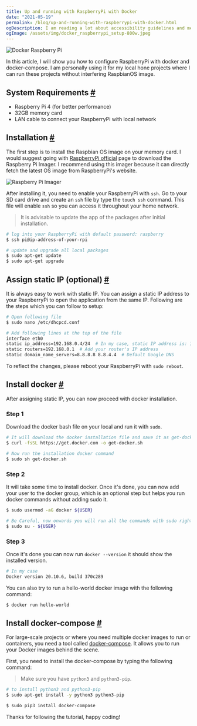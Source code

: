 ```yaml
---
title: Up and running with RaspberryPi with Docker
date: "2021-05-19"
permalink: /blog/up-and-running-with-raspberrypi-with-docker.html
ogDescription: I am reading a lot about accessibility guidelines and met/working with some people who are responsible to deliver accessible experiences.
ogImage: /assets/img/docker_raspberrypi_setup-800w.jpeg
---
```


<picture>
  <source srcset="/assets/img/docker_raspberrypi_setup-800w.webp" media="(min-width: 1000px)">
  <source srcset="/assets/img/docker_raspberrypi_setup-640w.webp" media="(min-width: 800px)">
  <img srcset="/assets/img/docker_raspberrypi_setup-320w.webp" alt="Docker Raspberry Pi" loading="lazy">
</picture>

In this article, I will show you how to configure RaspberryPi with docker and docker-compose. I am personally using it for my local hone projects where I can run these projects without interfering RaspbianOS image.

## System Requirements <a name="system-requirements" class="anchor" aria-hidden="true" href="#system-requirements">#</a>

- Raspberry Pi 4 (for better performance)
- 32GB memory card
- LAN cable to connect your RaspberryPi with local network

## Installation <a name="installation" class="anchor" aria-hidden="true" href="#installation">#</a>

The first step is to install the Raspbian OS image on your memory card. I would suggest going with [RaspberryPi official](https://www.raspberrypi.org/software/) page to download the Raspberry Pi Imager. I recommend using this imager because it can directly fetch the latest OS image from RaspberryPi's website.

<picture>
  <source srcset="/assets/img/raspberry_pi_imager-640w.webp" media="(min-width: 800px)">
  <img srcset="/assets/img/raspberry_pi_imager-320w.webp" alt="Raspberry Pi Imager" loading="lazy">
</picture>

After installing it, you need to enable your RaspberryPi with `ssh`. Go to your SD card drive and create an `ssh` file by type the `touch ssh` command. This file will enable `ssh` so you can access it throughout your home network.

> It is advisable to update the app of the packages after initial installation.

```bash
# log into your RaspberryPi with default password: raspberry
$ ssh pi@ip-address-of-your-rpi

# update and upgrade all local packages
$ sudo apt-get update
$ sudo apt-get upgrade
```

## Assign static IP (optional) <a name="assign-static-ip" class="anchor" aria-hidden="true" href="#assign-static-ip">#</a>

It is always easy to work with static IP. You can assign a static IP address to your RaspberryPi to open the application from the same IP. Following are the steps which you can follow to setup:

```bash
# Open following file
$ sudo nano /etc/dhcpcd.conf

# Add following lines at the top of the file
interface eth0
static ip_address=192.168.0.4/24  # In my case, static IP address is: 192.168.0.4
static routers=192.168.0.1  # Add your router's IP address
static domain_name_servers=8.8.8.8 8.8.4.4  # Default Google DNS
```

To reflect the changes, please reboot your RaspberryPi with `sudo reboot`.

## Install docker <a name="install-docker" class="anchor" aria-hidden="true" href="#install-docker">#</a>

After assigning static IP, you can now proceed with docker installation.

### Step 1

Download the docker bash file on your local and run it with `sudo`.

```bash
# It will download the docker installation file and save it as get-docker.sh
$ curl -fsSL https://get.docker.com -o get-docker.sh

# Now run the installation docker command
$ sudo sh get-docker.sh

```

### Step 2

It will take some time to install docker. Once it's done, you can now add your user to the docker group, which is an optional step but helps you run docker commands without adding sudo it.

```bash
$ sudo usermod -aG docker ${USER}

# Be Careful, now onwards you will run all the commands with sudo rights
$ sudo su - ${USER}
```

### Step 3

Once it's done you can now run `docker --version` it should show the installed version.

```bash
# In my case
Docker version 20.10.6, build 370c289
```

You can also try to run a hello-world docker image with the following command:

```bash
$ docker run hello-world
```

## Install docker-compose <a name="install-docker-compose" class="anchor" aria-hidden="true" href="#install-docker-compose">#</a>

For large-scale projects or where you need multiple docker images to run or containers, you need a tool called [docker-compose](https://docs.docker.com/compose/). It allows you to run your Docker images behind the scene.

First, you need to install the docker-compose by typing the following command:

> Make sure you have `python3` and `python3-pip`.

```bash
# to install python3 and python3-pip
$ sudo apt-get install -y python3 python3-pip
```

```bash
$ sudo pip3 install docker-compose
```

Thanks for following the tutorial, happy coding!
